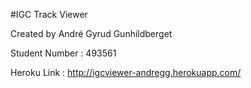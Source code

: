 #IGC Track Viewer

Created by André Gyrud Gunhildberget

Student Number : 493561

Heroku Link : http://igcviewer-andregg.herokuapp.com/

